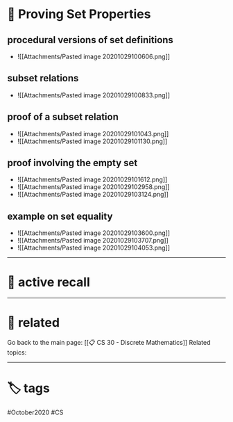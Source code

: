 # 🌱 Proving Set Properties

## procedural versions of set definitions
- ![[Attachments/Pasted image 20201029100606.png]]

## subset relations
- ![[Attachments/Pasted image 20201029100833.png]]


## proof of a subset relation
- ![[Attachments/Pasted image 20201029101043.png]]
- ![[Attachments/Pasted image 20201029101130.png]]

## proof involving the empty set
-   ![[Attachments/Pasted image 20201029101612.png]]
-    ![[Attachments/Pasted image 20201029102958.png]]
-    ![[Attachments/Pasted image 20201029103124.png]]

## example on set equality
-  ![[Attachments/Pasted image 20201029103600.png]]
-  ![[Attachments/Pasted image 20201029103707.png]]
- ![[Attachments/Pasted image 20201029104053.png]]

---

# 🧠 active recall

---

# 🔗 related
Go back to the main page: [[📋 CS 30 - Discrete Mathematics]]
Related topics:

---

# 🏷 tags
#October2020 #CS
 